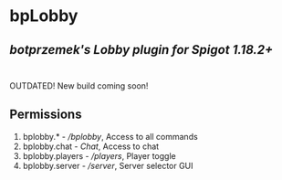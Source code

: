# bpLobby

## _botprzemek's Lobby plugin for Spigot 1.18.2+_<br><br>

OUTDATED! New build coming soon!

## Permissions
1. bplobby.* - */bplobby*, Access to all commands
2. bplobby.chat - *Chat*, Access to chat
3. bplobby.players - */players*, Player toggle
4. bplobby.server - */server*, Server selector GUI
